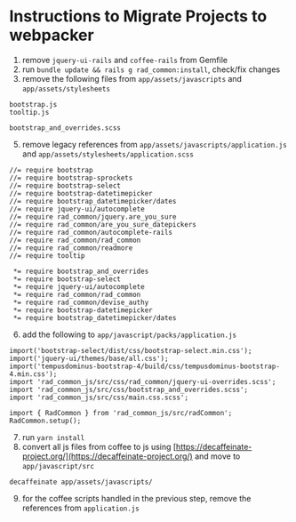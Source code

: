 # Instructions to Migrate Projects to webpacker

1. remove `jquery-ui-rails` and `coffee-rails` from Gemfile
2. run `bundle update && rails g rad_common:install`, check/fix changes
4. remove the following files from `app/assets/javascripts` and `app/assets/stylesheets`
```
bootstrap.js
tooltip.js

bootstrap_and_overrides.scss
```
5. remove legacy references from `app/assets/javascripts/application.js` and `app/assets/stylesheets/application.scss`
```
//= require bootstrap
//= require bootstrap-sprockets
//= require bootstrap-select
//= require bootstrap-datetimepicker
//= require bootstrap_datetimepicker/dates
//= require jquery-ui/autocomplete
//= require rad_common/jquery.are_you_sure
//= require rad_common/are_you_sure_datepickers
//= require rad_common/autocomplete-rails
//= require rad_common/rad_common
//= require rad_common/readmore
//= require tooltip

 *= require bootstrap_and_overrides
 *= require bootstrap-select
 *= require jquery-ui/autocomplete
 *= require rad_common/rad_common
 *= require rad_common/devise_authy
 *= require bootstrap-datetimepicker
 *= require bootstrap_datetimepicker/dates
```

6. add the following to `app/javascript/packs/application.js`
```
import('bootstrap-select/dist/css/bootstrap-select.min.css');
import('jquery-ui/themes/base/all.css');
import('tempusdominus-bootstrap-4/build/css/tempusdominus-bootstrap-4.min.css');
import 'rad_common_js/src/css/rad_common/jquery-ui-overrides.scss';
import 'rad_common_js/src/css/bootstrap_and_overrides.scss';
import 'rad_common_js/src/css/main.css.scss';

import { RadCommon } from 'rad_common_js/src/radCommon';
RadCommon.setup();
```
7. run `yarn install`
8. convert all js files from coffee to js using [https://decaffeinate-project.org/](https://decaffeinate-project.org/) and move to `app/javascript/src`
```
decaffeinate app/assets/javascripts/
```
9. for the coffee scripts handled in the previous step, remove the references from `application.js`
